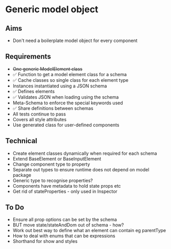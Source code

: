 Generic model object
====================

Aims
----

- Don't need a boilerplate model object for every component

Requirements
------------

- ~~One generic ModelElement class~~
- ✅ Function to get a model element class for a schema
- ✅ Cache classes so single class for each element type
- Instances instantiated using a JSON schema
- ✅ Defines elements
- ✅ Validates JSON when loading using the schema
- Meta-Schema to enforce the special keywords used
- ✅ Share definitions between schemas
- All tests continue to pass
- Covers all style attributes
- Use generated class for user-defined components

Technical
---------

- Create element classes dynamically when required for each schema
- Extend BaseElement or BaseInputElement
- Change component type to property
- Separate out types to ensure runtime does not depend on model package
- Generic type to recognise properties?
- Components have metadata to hold state props etc
- Get rid of stateProperties - only used in Inspector

To Do
-----

- Ensure all prop options can be set by the schema
- BUT move state/stateAndDom out of schema - how?
- Work out best way to define what an element can contain eg parentType
- How to deal with enums that can be expressions
- Shorthand for show and styles
